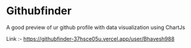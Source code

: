 # Githubfinder

A good preview of ur github profile with data visualization using ChartJs

Link :- https://githubfinder-37hsce05u.vercel.app/user/Bhavesh988
